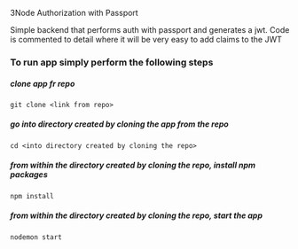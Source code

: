 3Node Authorization with Passport

Simple backend that performs auth with passport and generates a jwt. Code is commented to detail where it will be very easy to add claims to the JWT

### To run app simply perform the following steps
##### clone app fr repo
`git clone <link from repo>`
##### go into directory created by cloning the app from the repo
`cd <into directory created by cloning the repo>`
##### from within the directory created by cloning the repo, install npm packages
`npm install`
##### from within the directory created by cloning the repo, start the app
`nodemon start`